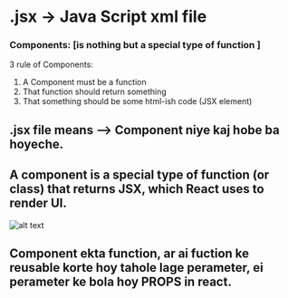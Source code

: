#  .jsx -> Java Script xml file


### Components: [is nothing but a special type of function ]
3 rule of Components:
1. A Component must be a function
2. That function should return something
3. That something should be some html-ish code (JSX element)


##  .jsx file means --> Component niye kaj hobe ba hoyeche.

##  A component is a special type of function (or class) that returns JSX, which React uses to render UI.
  ![alt text](image.png)

##      Component ekta function, ar ai fuction ke reusable korte hoy tahole lage perameter, ei perameter ke bola hoy PROPS in react.
